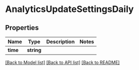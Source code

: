 # AnalyticsUpdateSettingsDaily

## Properties
Name | Type | Description | Notes
------------ | ------------- | ------------- | -------------
**time** | **string** |  | 

[[Back to Model list]](../README.md#documentation-for-models) [[Back to API list]](../README.md#documentation-for-api-endpoints) [[Back to README]](../README.md)


